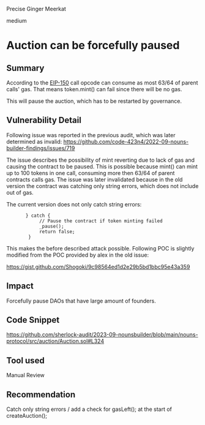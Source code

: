 Precise Ginger Meerkat

medium

# Auction can be forcefully paused

## Summary

According to the [EIP-150](https://github.com/ethereum/EIPs/blob/master/EIPS/eip-150.md) call opcode can consume as most 63/64 of parent calls' gas. That means token.mint() can fail since there will be no gas.

This will pause the auction, which has to be restarted by governance. 

## Vulnerability Detail

Following issue was reported in the previous audit, which was later determined as invalid:
https://github.com/code-423n4/2022-09-nouns-builder-findings/issues/719

The issue describes the possibility of mint reverting due to lack of gas and causing the contract to be paused.
This is possible because mint() can mint up to 100 tokens in one call, consuming more then 63/64 of parent contracts calls gas.
The issue was later invalidated because in the old version the contract was catching only string errors, which does not include out of gas.

The current version does not only catch string errors:

```solidity
       } catch {
            // Pause the contract if token minting failed
            _pause();
            return false;
        }
```

This makes the before described attack possible.
Following POC is slightly modified from the POC provided by alex in the old issue:

https://gist.github.com/Shogoki/9c98564ed1d2e29b5bd1bbc95e43a359


## Impact

Forcefully pause DAOs that have large amount of founders.

## Code Snippet

https://github.com/sherlock-audit/2023-09-nounsbuilder/blob/main/nouns-protocol/src/auction/Auction.sol#L324

## Tool used

Manual Review

## Recommendation

Catch only string errors / add a check for gasLeft(); at the start of createAuction();